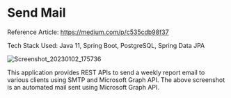 ﻿# Send Mail

Reference Article: https://medium.com/p/c535cdb98f37
 
 Tech Stack Used: Java 11, Spring Boot, PostgreSQL, Spring Data JPA
 
![Screenshot_20230102_175736](https://user-images.githubusercontent.com/20402657/215328772-d9387961-9fee-45de-9b47-c2aaf383defb.png)

This application provides REST APIs to send a weekly report email to various clients using SMTP and Microsoft Graph API. The above screenshot is an automated mail sent using Microsoft Graph API.
